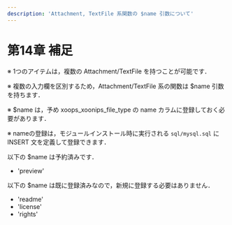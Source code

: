 ```yaml
---
description: 'Attachment, TextFile 系関数の $name 引数について'
---
```


# 第14章 補足

※ 1つのアイテムは，複数の Attachment/TextFile を持つことが可能です．

※ 複数の入力欄を区別するため，Attachment/TextFile 系の関数は $name 引数を持ちます．

※ $name は，予め xoops\_xoonips\_file\_type の name カラムに登録しておく必要があります．

※ nameの登録は，モジュールインストール時に実行される `sql/mysql.sql` に INSERT 文を定義して登録できます．

以下の $name は予約済みです．

* 'preview'

以下の $name は既に登録済みなので，新規に登録する必要はありません．

* 'readme'
* 'license'
* 'rights'

